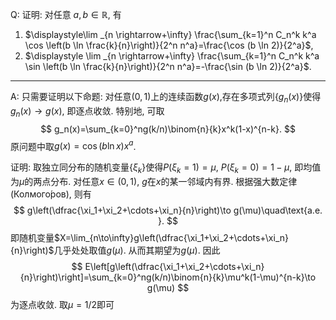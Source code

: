 Q: 证明: 对任意 $a, b \in \mathbb R$, 有

1. $\displaystyle\lim _{n \rightarrow+\infty} \frac{\sum_{k=1}^n C_n^k k^a \cos \left(b \ln \frac{k}{n}\right)}{2^n n^a}=\frac{\cos (b \ln 2)}{2^a}$,
2. $\displaystyle \lim _{n \rightarrow+\infty} \frac{\sum_{k=1}^n C_n^k k^a \sin \left(b \ln \frac{k}{n}\right)}{2^n n^a}=-\frac{\sin (b \ln 2)}{2^a}$.

***

A: 只需要证明以下命题: 对任意$(0,1)$上的连续函数$g(x)$,存在多项式列$\{g_n(x)\}$使得$g_n(x)\to g(x)$, 即逐点收敛. 特别地, 可取
$$
g_n(x)=\sum_{k=0}^ng(k/n)\binom{n}{k}x^k(1-x)^{n-k}.
$$
原问题中取$g(x)=\cos(b\ln x)x^a$.

证明: 取独立同分布的随机变量$\{\xi_k\}$使得$P(\xi_k=1)=\mu$, $P(\xi_k=0)=1-\mu$, 即均值为$\mu$的两点分布. 对任意$x\in(0,1)$, $g$在$x$的某一邻域内有界. 根据强大数定律(Колмого́ров), 则有
$$
g\left(\dfrac{\xi_1+\xi_2+\cdots+\xi_n}{n}\right)\to g(\mu)\quad\text{a.e. }.
$$
即随机变量$X=\lim_{n\to\infty}g\left(\dfrac{\xi_1+\xi_2+\cdots+\xi_n}{n}\right)$几乎处处取值$g(\mu)$. 从而其期望为$g(\mu)$. 因此
$$
E\left[g\left(\dfrac{\xi_1+\xi_2+\cdots+\xi_n}{n}\right)\right]=\sum_{k=0}^ng(k/n)\binom{n}{k}\mu^k(1-\mu)^{n-k}\to g(\mu)
$$
为逐点收敛. 取$\mu=1/2$​即可

